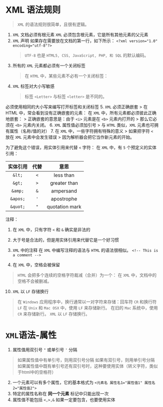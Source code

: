 XML 语法规则
===========

> `XML` 的语法规则很简单，且很有逻辑。

1. `XML` 文档必须有根元素
    `XML` 必须包含根元素，它是所有其他元素的父元素
2. `XML` 声明
    如果存在需要放在文档的第一行，如下所示：
    `<?xml version="1.0" encoding="utf-8"?>`
    > `UTF-8` 也是 `HTML5, CSS, JavaScript, PHP, 和 SQL` 的默认编码。
3. 所有的 `XML` 元素都必须有一个关闭标签
    > 在 `HTML` 中，某些元素不必有一个关闭标签：
4. `XML` 标签对大小写敏感
    > 标签 `<Letter>` 与标签 `<letter>` 是不同的。
  
  必须使用相同的大小写来编写打开标签和关闭标签
5. `XML` 必须正确嵌套
    > 在 HTML 中，常会看到没有正确嵌套的元素：
  在 `XML` 中，所有元素都必须彼此正确地嵌套：
    > 正确嵌套的意思是：由于 `<i>` 元素是在 `<b>` 元素内打开的
    > 那么它必须在 `<b>` 元素内关闭。
6. `XML` 属性值必须加引号
    > 与 `HTML` 类似，`XML` 元素也可拥有属性（名称/值的对）
7. 在 `XML` 中，一些字符拥有特殊的意义
    > 如果把字符 `<` 放在 `XML` 元素中会发生错误
    > 因为解析器会把它当作新元素的开始。

为了避免这个错误，用实体引用来代替 `<` 字符：
在 `XML` 中，有 `5` 个预定义的实体引用：

| 实体引用 | 代替  | 意思           |
| :------: | :---: | :------------: |
| `&lt;`   | `<`   | less than      |
| `&gt;`   | `>`   | greater than   |
| `&amp;`  | `&`   | ampersand      |
| `&apos;` | `'`   | apostrophe     |
| `&quot;` | `"`   | quotation mark |

注释：

  1. 在 `XML` 中，只有字符 `<` 和 `&` 确实是非法的
  2. 大于号是合法的，但是用实体引用来代替它是一个好习惯

8. `XML` 中的注释
  在 `XML` 中编写注释的语法与 `HTML` 的语法很相似。
  `<!-- This is a comment -->`

9. 在 `XML` 中，空格会被保留
  > `HTML` 会把多个连续的空格字符裁减（合并）为一个：
  在 `XML` 中，文档中的空格不会被删减。

10. `XML` 以 `LF` 存储换行
  > 在 `Windows` 应用程序中，换行通常以一对字符来存储：回车符 `CR` 和换行符 `LF`
  > 在 `Unix` 和 `Mac OSX` 中，使用 `LF` 来存储新行。
  > 在旧的 `Mac` 系统中，使用 `CR` 来存储新行。
  > `XML` 以 `LF` 存储换行。

`XML`语法-属性
================

1. 属性值用双引号 `"` 或单引号 `'` 分隔
  > 如果属性值中有单引号，则用双引号分隔
  > 如果有双引号，则用单引号分隔
  > 如果属性值中既有单引号还有双引号时，这种要使用实体（转义字符，类似于html中的空格符）
2. 一个元素可以有多个属性，它的基本格式为
    `<元素名 属性名1="属性值1" 属性名2="属性值2">`
3. 特定的属性名称在 **同一个元素** 标记中只能出现一次
4. 属性值不能包括 `<,>,&` 如果一定要包含，也要使用实体